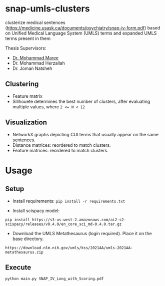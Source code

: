 # snap-umls-clusters
clusterize medical sentences (https://medicine.usask.ca/documents/psychiatry/snap-iv-form.pdf) based on Unified Medical Language System (UMLS) terms and expanded UMLS terms present in them


Thesis Supervisors:

* [Dr. Mohammad Maree ](https://scholar.google.com/citations?user=CoVmYzcAAAAJ&hl=en)
* Dr. Mohammad Herzallah 
* Dr. Joman Natsheh


## Clustering

* Feature matrix
* Sillhouete determines the best number of clusters, after evaluating multiple values, where `2 <= N < 12`


## Visualization

* NetworkX graphs depicting CUI terms that usually appear on the same sentences. 
* Distance matrices: reordered to match clusters.
* Feature matrices: reordered to match clusters.

# Usage

## Setup

* Install requirements:
`pip install -r requirements.txt`

* Install scispacy model:

`pip install https://s3-us-west-2.amazonaws.com/ai2-s2-scispacy/releases/v0.4.0/en_core_sci_md-0.4.0.tar.gz`

* Download the UMLS Metathesaurus (login required). Place it on the base directory.

`https://download.nlm.nih.gov/umls/kss/2021AA/umls-2021AA-metathesaurus.zip`

## Execute

`python main.py SNAP_IV_Long_with_Scoring.pdf`

